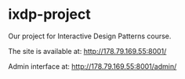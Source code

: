 ixdp-project
============

Our project for Interactive Design Patterns course.

The site is available at:
	http://178.79.169.55:8001/

Admin interface at:
	http://178.79.169.55:8001/admin/

